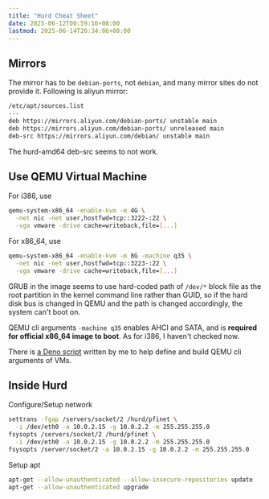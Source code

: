 ```yaml
---
title: "Hurd Cheat Sheet"
date: 2025-06-12T00:59:16+08:00
lastmod: 2025-06-14T20:34:06+08:00
---
```


## Mirrors

The mirror has to be `debian-ports`, not `debian`, and many mirror sites do not
provide it. Following is aliyun mirror:

```txt
/etc/apt/sources.list
---
deb https://mirrors.aliyun.com/debian-ports/ unstable main
deb https://mirrors.aliyun.com/debian-ports/ unreleased main
deb-src https://mirrors.aliyun.com/debian/ unstable main
```

The hurd-amd64 deb-src seems to not work.

## Use QEMU Virtual Machine

For i386, use

```sh
qemu-system-x86_64 -enable-kvm -m 4G \
  -net nic -net user,hostfwd=tcp::3222-:22 \
  -vga vmware -drive cache=writeback,file=[...]
```

For x86_64, use

```sh
qemu-system-x86_64 -enable-kvm -m 8G -machine q35 \
  -net nic -net user,hostfwd=tcp::3223-:22 \
  -vga vmware -drive cache=writeback,file=[...]
```

GRUB in the image seems to use hard-coded path of `/dev/*` block file as the
root partition in the kernel command line rather than GUID, so if the hard disk
bus is changed in QEMU and the path is changed accordingly, the system can't
boot on.

QEMU cli arguments `-machine q35` enables AHCI and SATA, and is **required for
official x86_64 image to boot**. As for i386, I haven't checked now.

There is [a Deno script](https://github.com/crupest/crupest/blob/dev/deno/tools/manage-vm.ts)
written by me to help define and build QEMU cli arguments of VMs.

## Inside Hurd

Configure/Setup network

```sh
settrans -fgap /servers/socket/2 /hurd/pfinet \
  -i /dev/eth0 -a 10.0.2.15 -g 10.0.2.2 -m 255.255.255.0
fsysopts /servers/socket/2 /hurd/pfinet \
  -i /dev/eth0 -a 10.0.2.15 -g 10.0.2.2 -m 255.255.255.0
fsysopts /server/socket/2 -a 10.0.2.15 -g 10.0.2.2 -m 255.255.255.0
```

Setup apt

```sh
apt-get --allow-unauthenticated --allow-insecure-repositories update
apt-get --allow-unauthenticated upgrade
```
